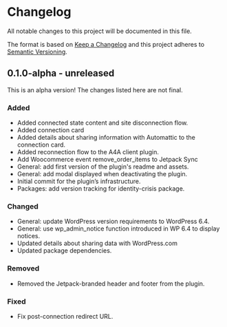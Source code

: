 # Changelog

All notable changes to this project will be documented in this file.

The format is based on [Keep a Changelog](https://keepachangelog.com/en/1.0.0/)
and this project adheres to [Semantic Versioning](https://semver.org/spec/v2.0.0.html).

## 0.1.0-alpha - unreleased

This is an alpha version! The changes listed here are not final.

### Added
- Added connected state content and site disconnection flow.
- Added connection card
- Added details about sharing information with Automattic to the connection card.
- Added reconnection flow to the A4A client plugin.
- Add Woocommerce event remove_order_items to Jetpack Sync
- General: add first version of the plugin's readme and assets.
- General: add modal displayed when deactivating the plugin.
- Initial commit for the plugin’s infrastructure.
- Packages: add version tracking for identity-crisis package.

### Changed
- General: update WordPress version requirements to WordPress 6.4.
- General: use wp_admin_notice function introduced in WP 6.4 to display notices.
- Updated details about sharing data with WordPress.com
- Updated package dependencies.

### Removed
- Removed the Jetpack-branded header and footer from the plugin.

### Fixed
- Fix post-connection redirect URL.
